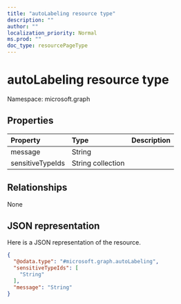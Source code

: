 ```yaml
---
title: "autoLabeling resource type"
description: ""
author: ""
localization_priority: Normal
ms.prod: ""
doc_type: resourcePageType
---
```


# autoLabeling resource type


Namespace: microsoft.graph



## Properties
|Property|Type|Description|
|:---|:---|:---|
|message|String||
|sensitiveTypeIds|String collection||

## Relationships
None

## JSON representation
Here is a JSON representation of the resource.
<!-- {
  "blockType": "resource",
  "@odata.type": "microsoft.graph.autoLabeling"
}
-->
``` json
{
  "@odata.type": "#microsoft.graph.autoLabeling",
  "sensitiveTypeIds": [
    "String"
  ],
  "message": "String"
}
```

